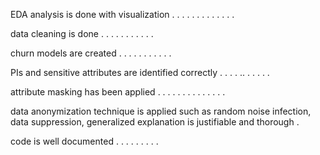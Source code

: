 EDA analysis is done with visualization . . . . . . . . . . . . .

data cleaning is done . . . . . . . . . . . 

churn models are created  . . . . . . . . . . . 

PIs and sensitive attributes are identified correctly . . . . ..  . . . . .

attribute masking has been applied  . . . . . . . . . . . . . .

data anonymization technique is applied such as random noise infection, data suppression, generalized 
explanation is justifiable and thorough  .

code is well documented  . . . . . . . . . 



